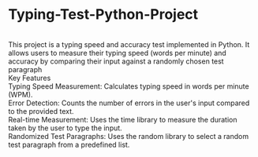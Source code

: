 # Typing-Test-Python-Project
<br>
This project is a typing speed and accuracy test implemented in Python. It allows users to measure their typing speed (words per minute) and accuracy by comparing their input against a randomly chosen test paragraph
<br>
Key Features
<br>
Typing Speed Measurement: Calculates typing speed in words per minute (WPM).
<br>
Error Detection: Counts the number of errors in the user's input compared to the provided text.
<br>
Real-time Measurement: Uses the time library to measure the duration taken by the user to type the input.
<br>
Randomized Test Paragraphs: Uses the random library to select a random test paragraph from a predefined list.
